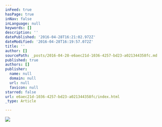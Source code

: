 ```yaml
---
inFeed: true
hasPage: true
inNav: false
inLanguage: null
keywords: []
description: ''
datePublished: '2016-04-28T16:21:02.972Z'
dateModified: '2016-04-28T16:19:57.072Z'
title: ''
author: []
sourcePath: _posts/2016-04-28-e6aec21d-1036-4257-bd23-a021344358fc.md
published: true
authors: []
publisher:
  name: null
  domain: null
  url: null
  favicon: null
starred: false
url: e6aec21d-1036-4257-bd23-a021344358fc/index.html
_type: Article

---
```

![](https://the-grid-user-content.s3-us-west-2.amazonaws.com/493acb65-6f99-4806-93fa-bd98f08f9bd9.jpg)